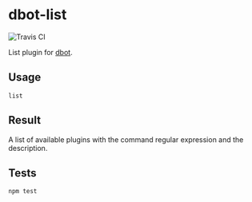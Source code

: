 # dbot-list

![Travis CI](https://travis-ci.org/dddware/dbot-list.svg)

List plugin for [dbot](https://github.com/dddware/dbot).

## Usage

```irc
list
```

## Result

A list of available plugins with the command regular expression and the description.

## Tests

```shell
npm test
```